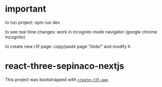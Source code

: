 
# important

to run project: npm run dev

to see real time changes: work in incognito mode navigator (google chrome incognito)

to create new r3f page: copy/paste page "blob/" and modify it.

# react-three-sepinaco-nextjs

This project was bootstrapped with [`create-r3f-app`](https://github.com/utsuboco/create-r3f-app)